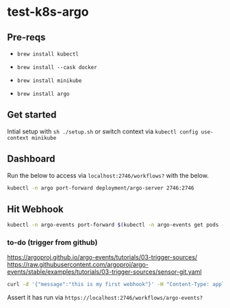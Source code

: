 # test-k8s-argo

## Pre-reqs

- `brew install kubectl`

- `brew install --cask docker`

- `brew install minikube`

- `brew install argo`

## Get started

Intial setup with `sh ./setup.sh` or switch context via `kubectl config use-context minikube`

## Dashboard

Run the below to access via `localhost:2746/workflows?` with the below.

```sh
kubectl -n argo port-forward deployment/argo-server 2746:2746
```

## Hit Webhook

```sh
kubectl -n argo-events port-forward $(kubectl -n argo-events get pods -l eventsource-name=webhook --field-selector=status.phase==Running -o jsonpath="{.items[0].metadata.name}") 12000:12000
```

### to-do (trigger from github)

https://argoproj.github.io/argo-events/tutorials/03-trigger-sources/
https://raw.githubusercontent.com/argoproj/argo-events/stable/examples/tutorials/03-trigger-sources/sensor-git.yaml

```sh
curl -d '{"message":"this is my first webhook"}' -H "Content-Type: application/json" -X POST http://localhost:12000/github
```

Assert it has run via `https://localhost:2746/workflows/argo-events?`
